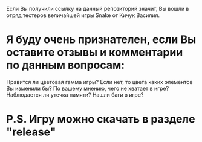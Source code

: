 Если Вы получили ссылку на данный репозиторий значит, Вы вошли в отряд тестеров величайшей игры Snake от Кичук Василия.

# Я буду очень признателен, если Вы оставите отзывы и комментарии по данным вопросам:
Нравится ли цветовая гамма игры? Если нет, то цвета каких элементов Вы изменили бы?
По вашему мнению, чего не хватает в игре?
Наблюдается ли утечка памяти?
Нашли баги в игре?
# P.S. Игру можно скачать в разделе "release"
